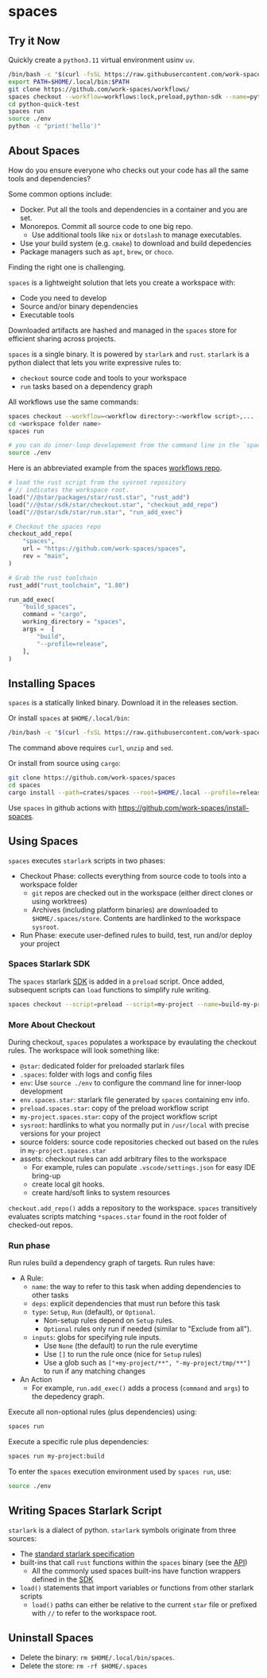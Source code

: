 # spaces

## Try it Now

Quickly create a `python3.11` virtual environment usinv `uv`.

```sh
/bin/bash -c "$(curl -fsSL https://raw.githubusercontent.com/work-spaces/install-spaces/refs/heads/main/install.sh)"
export PATH=$HOME/.local/bin:$PATH
git clone https://github.com/work-spaces/workflows/
spaces checkout --workflow=workflows:lock,preload,python-sdk --name=python-quick-test
cd python-quick-test
spaces run
source ./env
python -c "print('hello')"
```

## About Spaces

How do you ensure everyone who checks out your code has all the same tools and dependencies?

Some common options include: 

- Docker. Put all the tools and dependencies in a container and you are set.
- Monorepos. Commit all source code to one big repo. 
  - Use additional tools like `nix` or `dotslash` to manage executables.
- Use your build system (e.g. `cmake`) to download and build depedencies
- Package managers such as `apt`, `brew`, or `choco`.

Finding the right one is challenging. 

`spaces` is a lightweight solution that lets you create a workspace with:

- Code you need to develop
- Source and/or binary dependencies
- Executable tools

Downloaded artifacts are hashed and managed in the `spaces` store for efficient sharing across projects.

`spaces` is a single binary. It is powered by `starlark` and `rust`. `starlark` is a python dialect that lets you write expressive rules to:

- `checkout` source code and tools to your workspace
- `run` tasks based on a dependency graph

All workflows use the same commands:

```sh
spaces checkout --workflow=<workflow directory>:<workflow script>,... --name=<workspace folder name>
cd <workspace folder name>
spaces run

# you can do inner-loop developement from the command line in the `spaces run` environment using
source ./env
```

Here is an abbreviated example from the spaces [workflows repo](https://github.com/work-spaces/workflows/).

```python
# load the rust script from the sysroot repository
# // indicates the workspace root.
load("//@star/packages/star/rust.star", "rust_add")
load("//@star/sdk/star/checkout.star", "checkout_add_repo")
load("//@star/sdk/star/run.star", "run_add_exec")

# Checkout the spaces repo
checkout_add_repo(
    "spaces",
    url = "https://github.com/work-spaces/spaces",
    rev = "main",
)

# Grab the rust toolchain
rust_add("rust_toolchain", "1.80")

run_add_exec(
    "build_spaces",
    command = "cargo",
    working_directory = "spaces",
    args =  [
        "build",
        "--profile=release",
    ],
)
```

## Installing Spaces

`spaces` is a statically linked binary. Download it in the releases section.

Or install `spaces` at `$HOME/.local/bin`:

```sh
/bin/bash -c "$(curl -fsSL https://raw.githubusercontent.com/work-spaces/install-spaces/refs/heads/main/install.sh)"
```

The command above requires `curl`, `unzip` and `sed`.

Or install from source using `cargo`:

```sh
git clone https://github.com/work-spaces/spaces
cd spaces
cargo install --path=crates/spaces --root=$HOME/.local --profile=release
```

Use `spaces` in github actions with https://github.com/work-spaces/install-spaces.

## Using Spaces

`spaces` executes `starlark` scripts in two phases:

- Checkout Phase: collects everything from source code to tools into a workspace folder
    - `git` repos are checked out in the workspace (either direct clones or using worktrees)
    - Archives (including platform binaries) are downloaded to `$HOME/.spaces/store`. Contents are hardlinked to the workspace `sysroot`.
- Run Phase: execute user-defined rules to build, test, run and/or deploy your project

### Spaces Starlark SDK

The `spaces` starlark [SDK](https://github.com/work-spaces/sdk) is added in a `preload` script. Once added, subsequent scripts can `load` functions to simplify rule writing.

```sh
spaces checkout --script=preload --script=my-project --name=build-my-project
```

### More About Checkout

During checkout, `spaces` populates a workspace by evaulating the checkout rules. The workspace will look something like:

- `@star`: dedicated folder for preloaded starlark files
- `.spaces`: folder with logs and config files
- `env`: Use `source ./env` to configure the command line for inner-loop development
- `env.spaces.star`: starlark file generated by `spaces` containing env info.
- `preload.spaces.star`: copy of the preload workflow script
- `my-project.spaces.star`: copy of the project workflow script
- `sysroot`: hardlinks to what you normally put in `/usr/local` with precise versions for your project
- source folders: source code repositories checked out based on the rules in `my-project.spaces.star`
- assets: checkout rules can add arbitrary files to the workspace
  - For example, rules can populate `.vscode/settings.json` for easy IDE bring-up
  - create local git hooks.
  - create hard/soft links to system resources

`checkout.add_repo()` adds a repository to the workspace. `spaces` transitively evaluates scripts matching `*spaces.star` found in the root folder of checked-out repos.

### Run phase

Run rules build a dependency graph of targets. Run rules have:

- A Rule:
  - `name`: the way to refer to this task when adding dependencies to other tasks
  - `deps`: explicit dependencies that must run before this task
  - `type`: `Setup`, `Run` (default), or `Optional`. 
    - Non-setup rules depend on `Setup` rules. 
    - `Optional` rules only run if needed (similar to "Exclude from all").
  - `inputs`: globs for specifying rule inputs. 
    - Use `None` (the default) to run the rule everytime
    - Use `[]` to run the rule once (nice for `Setup` rules)
    - Use a glob such as `["+my-project/**", "-my-project/tmp/**"]` to run if any matching changes
- An Action
    - For example, `run.add_exec()` adds a process (`command` and `args`) to the depedency graph.

Execute all non-optional rules (plus dependencies) using:

```sh
spaces run
```

Execute a specific rule plus dependencies:

```sh
spaces run my-project:build
```

To enter the `spaces` execution environment used by `spaces run`, use:

```sh
source ./env
```

## Writing Spaces Starlark Script

`starlark` is a dialect of python. `starlark` symbols originate from three sources:

- The [standard starlark specification](https://github.com/bazelbuild/starlark/blob/master/spec.md)
- built-ins that call `rust` functions within the `spaces` binary (see the [API](API.md))
  - All the commonly used spaces built-ins have function wrappers defined in the [SDK](https://github.com/work-spaces/sdk)
- `load()` statements that import variables or functions from other starlark scripts
  - `load()` paths can either be relative to the current `star` file or prefixed with `//` to refer to the workspace root.

## Uninstall Spaces

- Delete the binary: `rm $HOME/.local/bin/spaces`.
- Delete the store: `rm -rf $HOME/.spaces`
